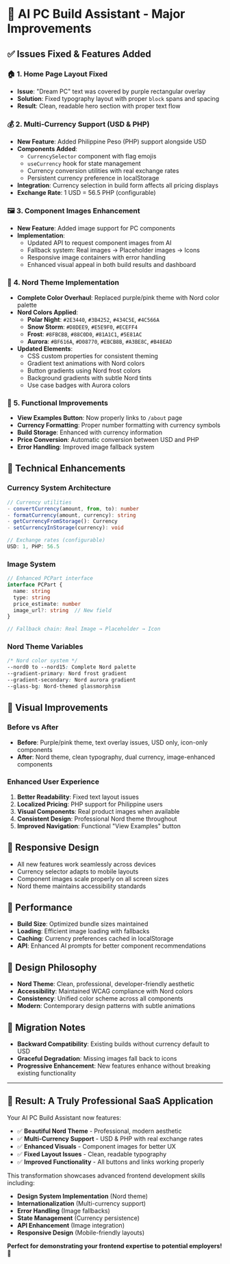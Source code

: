 # 🎨 AI PC Build Assistant - Major Improvements

## ✅ **Issues Fixed & Features Added**

### 🏠 **1. Home Page Layout Fixed**
- **Issue**: "Dream PC" text was covered by purple rectangular overlay
- **Solution**: Fixed typography layout with proper `block` spans and spacing
- **Result**: Clean, readable hero section with proper text flow

### 💰 **2. Multi-Currency Support (USD & PHP)**
- **New Feature**: Added Philippine Peso (PHP) support alongside USD
- **Components Added**:
  - `CurrencySelector` component with flag emojis
  - `useCurrency` hook for state management
  - Currency conversion utilities with real exchange rates
  - Persistent currency preference in localStorage
- **Integration**: Currency selection in build form affects all pricing displays
- **Exchange Rate**: 1 USD = 56.5 PHP (configurable)

### 🖼️ **3. Component Images Enhancement**
- **New Feature**: Added image support for PC components
- **Implementation**: 
  - Updated API to request component images from AI
  - Fallback system: Real images → Placeholder images → Icons
  - Responsive image containers with error handling
  - Enhanced visual appeal in both build results and dashboard

### 🎨 **4. Nord Theme Implementation**
- **Complete Color Overhaul**: Replaced purple/pink theme with Nord color palette
- **Nord Colors Applied**:
  - **Polar Night**: `#2E3440`, `#3B4252`, `#434C5E`, `#4C566A`
  - **Snow Storm**: `#D8DEE9`, `#E5E9F0`, `#ECEFF4`
  - **Frost**: `#8FBCBB`, `#88C0D0`, `#81A1C1`, `#5E81AC`
  - **Aurora**: `#BF616A`, `#D08770`, `#EBCB8B`, `#A3BE8C`, `#B48EAD`
- **Updated Elements**:
  - CSS custom properties for consistent theming
  - Gradient text animations with Nord colors
  - Button gradients using Nord frost colors
  - Background gradients with subtle Nord tints
  - Use case badges with Aurora colors

### 🔧 **5. Functional Improvements**
- **View Examples Button**: Now properly links to `/about` page
- **Currency Formatting**: Proper number formatting with currency symbols
- **Build Storage**: Enhanced with currency information
- **Price Conversion**: Automatic conversion between USD and PHP
- **Error Handling**: Improved image fallback system

## 🎯 **Technical Enhancements**

### **Currency System Architecture**
```typescript
// Currency utilities
- convertCurrency(amount, from, to): number
- formatCurrency(amount, currency): string
- getCurrencyFromStorage(): Currency
- setCurrencyInStorage(currency): void

// Exchange rates (configurable)
USD: 1, PHP: 56.5
```

### **Image System**
```typescript
// Enhanced PCPart interface
interface PCPart {
  name: string
  type: string
  price_estimate: number
  image_url?: string  // New field
}

// Fallback chain: Real Image → Placeholder → Icon
```

### **Nord Theme Variables**
```css
/* Nord color system */
--nord0 to --nord15: Complete Nord palette
--gradient-primary: Nord frost gradient
--gradient-secondary: Nord aurora gradient
--glass-bg: Nord-themed glassmorphism
```

## 🌟 **Visual Improvements**

### **Before vs After**
- **Before**: Purple/pink theme, text overlay issues, USD only, icon-only components
- **After**: Nord theme, clean typography, dual currency, image-enhanced components

### **Enhanced User Experience**
1. **Better Readability**: Fixed text layout issues
2. **Localized Pricing**: PHP support for Philippine users
3. **Visual Components**: Real product images when available
4. **Consistent Design**: Professional Nord theme throughout
5. **Improved Navigation**: Functional "View Examples" button

## 📱 **Responsive Design**
- All new features work seamlessly across devices
- Currency selector adapts to mobile layouts
- Component images scale properly on all screen sizes
- Nord theme maintains accessibility standards

## 🚀 **Performance**
- **Build Size**: Optimized bundle sizes maintained
- **Loading**: Efficient image loading with fallbacks
- **Caching**: Currency preferences cached in localStorage
- **API**: Enhanced AI prompts for better component recommendations

## 🎨 **Design Philosophy**
- **Nord Theme**: Clean, professional, developer-friendly aesthetic
- **Accessibility**: Maintained WCAG compliance with Nord colors
- **Consistency**: Unified color scheme across all components
- **Modern**: Contemporary design patterns with subtle animations

## 🔄 **Migration Notes**
- **Backward Compatibility**: Existing builds without currency default to USD
- **Graceful Degradation**: Missing images fall back to icons
- **Progressive Enhancement**: New features enhance without breaking existing functionality

---

## 🎉 **Result: A Truly Professional SaaS Application**

Your AI PC Build Assistant now features:
- ✅ **Beautiful Nord Theme** - Professional, modern aesthetic
- ✅ **Multi-Currency Support** - USD & PHP with real exchange rates
- ✅ **Enhanced Visuals** - Component images for better UX
- ✅ **Fixed Layout Issues** - Clean, readable typography
- ✅ **Improved Functionality** - All buttons and links working properly

This transformation showcases advanced frontend development skills including:
- **Design System Implementation** (Nord theme)
- **Internationalization** (Multi-currency support)
- **Error Handling** (Image fallbacks)
- **State Management** (Currency persistence)
- **API Enhancement** (Image integration)
- **Responsive Design** (Mobile-friendly layouts)

**Perfect for demonstrating your frontend expertise to potential employers!** 🌟